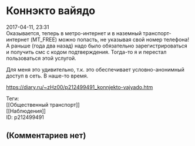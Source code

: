 Коннэкто вайядо
===============

  
2017-04-11, 23:31  
 Оказывается, теперь в метро-интернет и в наземный транспорт-интернет (MT\_FREE) можно попасть, не указывая свой номер телефона! А раньше (года два назад) надо было обязательно зарегистрироваться и получить смс с кодом подтверждения. Тогда-то я и перестал пользоваться этой услугой.   
   
 Для меня это удивительно, т.к. это обеспечивает условно-анонимный доступ в сеть. В наше-то время.   
  
<https://diary.ru/~zHz00/p212499491_konnjekto-vajyado.htm>  
  
Теги:  
[[Общественный транспорт]]  
[[Наблюдения]]  
ID: p212499491  


(Комментариев нет)
------------------
